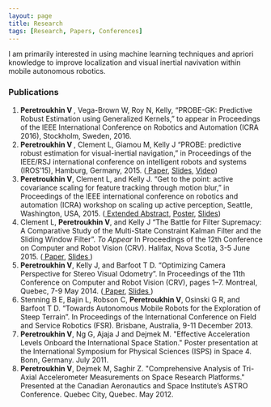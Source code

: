 ```yaml
---
layout: page
title: Research
tags: [Research, Papers, Conferences]
---
```


I am primarily interested in using machine learning techniques and apriori knowledge to improve localization and visual inertial navivation within mobile autonomous robotics.

<h3>Publications</h3>
<div id='publicationList'>
<ol>
<li>
<strong>Peretroukhin V </strong>, Vega-Brown W, Roy N, Kelly, “<span class='udl'>PROBE-GK: Predictive Robust Estimation using Generalized Kernels</span>,” to appear in Proceedings of the IEEE International Conference on Robotics and Automation (ICRA 2016), Stockholm, Sweden, 2016.
</li>
<li>
<strong>Peretroukhin V </strong>, Clement L, Giamou M, Kelly J “<span class='udl'>PROBE: predictive robust estimation for visual-inertial navigation</span>,” in Proceedings of the IEEE/RSJ international conference on intelligent robots and systems (IROS’15), Hamburg, Germany, 2015. (<a href='{{ site.url }}/assets/research_material/IROS2015-Peretroukhin-PROBE-Paper.pdf'><i class="fa fa-file-text-o"></i> Paper</a>, <a href='{{ site.url }}/assets/research_material/IROS2015-Peretroukhin-PROBE-Presentation.pdf'><i class="fa fa-desktop"></i> Slides</a>, <a href='https://www.youtube.com/watch?v=0YmdVJ0Be3Q'><i class="fa fa-video-camera"></i> Video</a>)
</li>
<li>
<strong>Peretroukhin V</strong>, Clement L, and Kelly J. “<span class='udl'>Get to the point: active covariance scaling for feature tracking through motion blur</span>,” in Proceedings of the IEEE international conference on robotics and automation (ICRA) workshop on scaling up active perception, Seattle, Washington, USA, 2015.  (<a href='{{ site.url }}/assets/research_material/ICRA2015-Blur-Abstract.pdf'><i class="fa fa-file-text-o"></i> Extended Abstract</a>, <a href='{{ site.url }}/assets/research_material/ICRA2015-Blur-Poster.pdf'><i class="fa fa-picture-o"></i> Poster</a>, <a href='{{ site.url }}/assets/research_material/ICRA2015-Blur-Presentation.pdf'><i class="fa fa-desktop"></i> Slides</a>)
</li>
<li>
Clement L, <strong>Peretroukhin V</strong>, and Kelly J “<span class='udl'>The Battle for Filter Supremacy: A Comparative Study of the Multi-State Constraint Kalman Filter and the Sliding Window Filter</span>”. <em> To Appear </em> In Proceedings of the 12th Conference on Computer and Robot Vision (CRV). Halifax, Nova Scotia, 3-5 June 2015. (<a href='{{ site.url }}/assets/research_material/CRV2015-Filter-Supremacy-Paper.pdf'> <i class="fa fa-file-text-o"></i> Paper</a>, <a href='{{ site.url }}/assets/research_material/CRV2015-Filter-Supremacy-Presentation.pdf'><i class="fa fa-desktop"></i> Slides </a>)
</li>
<li>
<strong>Peretroukhin V</strong>, Kelly J, and Barfoot T D. “<span class='udl'>Optimizing Camera Perspective for Stereo Visual Odometry</span>”. In Proceedings of the 11th Conference on Computer and Robot Vision (CRV), pages 1–7. Montreal, Quebec, 7-9 May 2014. (<a href='{{ site.url }}/assets/research_material/VP_CRV2014-OptVOPrePrint.pdf'> <i class="fa fa-file-text-o"></i> Paper</a>, <a href='{{ site.url }}/assets/research_material/VP-CRVPresentation.pdf'><i class="fa fa-desktop"></i> Slides </a>)
</li>
<li>
Stenning B E, Bajin L, Robson C, <strong>Peretroukhin V</strong>, Osinski G R, and Barfoot T D. “<span class='udl'>Towards Autonomous Mobile Robots for the Exploration of Steep Terrain</span>”. In Proceedings of the International Conference on Field and Service Robotics (FSR). Brisbane, Australia, 9-11 December 2013.
</li>
<li>
<strong>Peretroukhin V</strong>, Ng G, Ajaja J and Dejmek M.  "<span class='udl'>Effective Acceleration Levels Onboard the International Space Station.</span>" Poster presentation at the International Symposium for Physical Sciences (ISPS) in Space 4. Bonn, Germany. July 2011.
</li>
<li>
<strong>Peretroukhin V</strong>, Dejmek M, Saghir Z. "<span class='udl'>Comprehensive Analysis of Tri-Axial Accelerometer Measurements on Space Research Platforms.</span>" Presented at the Canadian Aeronautics and Space Institute’s ASTRO Conference. Quebec City, Quebec. May 2012.
</li>
</ol>
</div>
